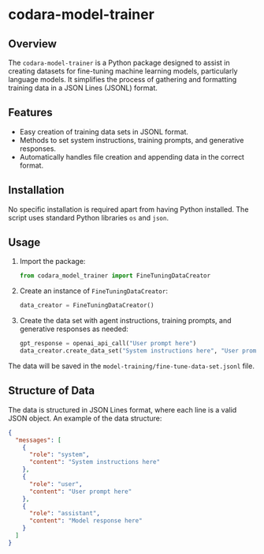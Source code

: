 # codara-model-trainer

## Overview

The `codara-model-trainer` is a Python package designed to assist in creating datasets for fine-tuning machine learning
models, particularly language models. It simplifies the process of gathering and formatting training data in a JSON
Lines (JSONL) format.

## Features

- Easy creation of training data sets in JSONL format.
- Methods to set system instructions, training prompts, and generative responses.
- Automatically handles file creation and appending data in the correct format.

## Installation

No specific installation is required apart from having Python installed. The script uses standard Python libraries `os`
and `json`.

## Usage

1. Import the package:
   ```python
   from codara_model_trainer import FineTuningDataCreator
   ```

2. Create an instance of `FineTuningDataCreator`:
   ```python
   data_creator = FineTuningDataCreator()
   ```

3. Create the data set with agent instructions, training prompts, and generative responses as needed:
   ```python
   gpt_response = openai_api_call("User prompt here")
   data_creator.create_data_set("System instructions here", "User prompt here", gpt_response)
   ```

The data will be saved in the `model-training/fine-tune-data-set.jsonl` file.

## Structure of Data

The data is structured in JSON Lines format, where each line is a valid JSON object. An example of the data structure:

```json
{
  "messages": [
    {
      "role": "system",
      "content": "System instructions here"
    },
    {
      "role": "user",
      "content": "User prompt here"
    },
    {
      "role": "assistant",
      "content": "Model response here"
    }
  ]
}
```
